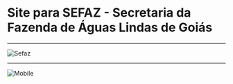 # Site para SEFAZ - Secretaria da Fazenda de Águas Lindas de Goiás
______________________________________________________________________________________________________________________
![Sefaz](https://user-images.githubusercontent.com/47161770/182051664-b128a977-b56d-44d1-82da-50a0b39e8cd1.png)

______________________________________________________________________________________________________________________
![Mobile](https://user-images.githubusercontent.com/47161770/182051661-de4169c4-9ad0-47d2-837e-3e919d346dda.png)
